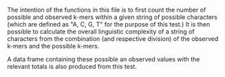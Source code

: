 The intention of the functions in this file is to first count the number of possible and observed k-mers within a given string of possible characters (which are defined as "A, C, G, T" for the purpose of this test.) It is then possible to calculate the overall linguistic complexity of a string of characters from the combination (and respective division) of the observed k-mers and the possible k-mers. 

A data frame containing these possible an observed values with the relevant totals is also produced from this test. 

